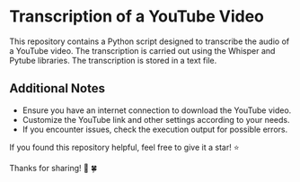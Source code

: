 # Transcription of a YouTube Video
This repository contains a Python script designed to transcribe the audio of a YouTube video. The transcription is carried out using the Whisper and Pytube libraries. The transcription is stored in a text file.

## Additional Notes
* Ensure you have an internet connection to download the YouTube video.
* Customize the YouTube link and other settings according to your needs.
* If you encounter issues, check the execution output for possible errors.

If you found this repository helpful,  feel free to give it a star! ⭐️

Thanks for sharing! 🚀 🍀
